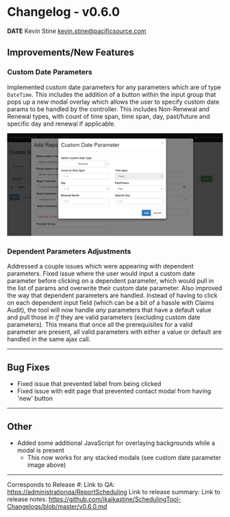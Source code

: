 # Changelog - v0.6.0

**DATE** Kevin Stine <kevin.stine@pacificsource.com>

## Improvements/New Features

### Custom Date Parameters

Implemented custom date parameters for any parameters which are of type `DateTime`. This includes the addition of a button within the input group
that pops up a new modal overlay which allows the user to specify custom date params to be handled by the controller. This includes Non-Renewal
and Renewal types, with count of time span, time span, day, past/future and specific day and renewal if applicable.

![Custom Date Parameter](Resources/CustomDateParam.PNG)

### Dependent Parameters Adjustments

Addressed a couple issues which were appearing with dependent parameters. Fixed issue where the user would input a custom date parameter before
clicking on a dependent parameter, which would pull in the list of params and overwrite their custom date parameter. Also improved the way that
dependent parameters are handled. Instead of having to click on each dependent input field (which can be a bit of a hassle with Claims Audit),
the tool will now handle *any* parameters that have a default value and pull those in *if* they are valid parameters (excluding custom date parameters).
This means that once all the prerequisites for a valid parameter are present, all valid parameters with either a value or default are handled in the same
ajax call.

___

## Bug Fixes

* Fixed issue that prevented label from being clicked
* Fixed issue with edit page that prevented contact modal from having 'new' button

___

## Other

* Added some additional JavaScript for overlaying backgrounds while a modal is present
  * This now works for any stacked modals (see custom date parameter image above)

___

Corresponds to Release *#*:
Link to QA: <https://administrationqa/ReportScheduling>
Link to release summary:
Link to release notes: <https://github.com/ikaikastine/SchedulingTool-Changelogs/blob/master/v0.6.0.md>